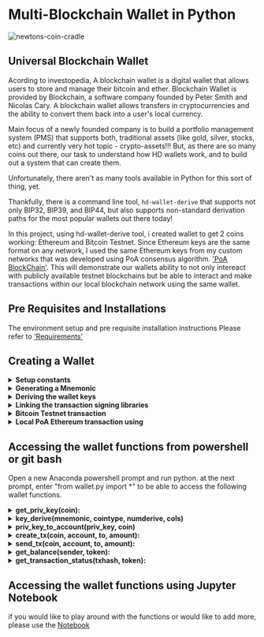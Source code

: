 # Multi-Blockchain Wallet in Python

![newtons-coin-cradle](Images/newtons-coin-cradle.jpg)

## Universal Blockchain Wallet

Acording to investopedia, A blockchain wallet is a digital wallet that allows users to store and manage their bitcoin and ether. Blockchain Wallet is provided by Blockchain, a software company founded by Peter Smith and Nicolas Cary. A blockchain wallet allows transfers in cryptocurrencies and the ability to convert them back into a user's local currency.

 Main focus of a newly founded company is to build a portfolio management system (PMS) that supports both, traditional assets
(like gold, silver, stocks, etc) and currently very hot topic - crypto-assets!!! But, as there are so many coins out there, our task to understand how HD wallets work, and to build out a system that can create them.

Unfortunately, there aren't as many tools available in Python for this sort of thing, yet.

Thankfully, there is a command line tool, `hd-wallet-derive` that supports not only BIP32, BIP39, and BIP44, but
also supports non-standard derivation paths for the most popular wallets out there today! 

In this project, using hd-wallet-derive tool, i created wallet to get 2 coins working: Ethereum and Bitcoin Testnet.
Since Ethereum keys are the same format on any network, I used the same Ethereum keys from my custom networks that was developed using PoA consensus algorithm. ['PoA BlockChain'](https://github.com/shaifepami/POA_BLOCKCHAIN.git). 
This will demonstrate our wallets ability to not only intereact with publicly available testnet blockchains but be able to interact and make transactions within our local blockchain network using the same wallet. 


## Pre Requisites and Installations

The environment setup and pre requisite installation instructions Please refer to ['Requirements'](/Requirements.md) 

## Creating a Wallet

<details><summary> <b> Setup constants </b> </summary>


- A python file called constants.py` is created to set preset our wallet with predetermined coin types configue the crypto currencies we want to manage using our wallet. This file will be imported into our wallet.py to make the configured token/coin types accessible via our wallet program via referencing these strings, both in function calls, and in setting object keys.

  - `BTC = 'btc'`
  - `ETH = 'eth'`
  - `BTCTEST = 'btc-test'`

</details>

<details><summary> <b>Generating a Mnemonic </b> </summary>

- I Generated a new 12 or 15 word mnemonic using `hd-wallet-derive` or by using [this tool](https://iancoleman.io/bip39/).

- I Set this mnemonic as an environment variable, and save it in .ENV file which can be called via the wallet everytime you want to access the wallet keys: `mnemonic = os.getenv('MNEMONIC', 'insert mnemonic here')`

</details>

<details><summary> <b>Deriving the wallet keys </b> </summary>

- I made use of the `subprocess` library to call the `./derive` script from Python. 

- The following flags are configured/passed into the shell command as variables:
  - Mnemonic (`--mnemonic`) must be set from an environment variable, or default to a test mnemonic
  - Coin (`--coin`)   - reads from the constants.py program we imported. 
  - Numderive (`--numderive`) to set number of child keys generated
  - cols - columns headers from the bip44 output
  - the ./derive script command will look like 

```shell
  'php derive -g --mnemonic= Mnemonic  --coin= Coin --numderive=Numderive  --cols= columns  --format=json'

  ```

- With the `--format=json` flag, I parse the output into a JSON object using `json.loads(output)` and return the dictionary object of keys & addresses for each of the crypto currencies. The object is assigned to a dictionary variable called coins, when called will show the output as below.

![wallet-object](Images/wallet_object.PNG)

I selected child accounts (and thus, private keys) by calling `coins[COINTYPE][INDEX]['privkey']` where the token is either BTCTEST or ETH, index is the index # of the key for each token and the 'privkey' as the reference to the dictionary item. 

![wallet-keys](Images/wallet_keys.PNG)

- All  the above is wrapped into one function, called `derive_wallets` which uses the parameters/flags configured above and fetches the keys from 
[this tool](https://iancoleman.io/bip39/) using your Mnemonic phrase. 


</details>

<details><summary> <b>Linking the transaction signing libraries</b> </summary>

Using `bit` and `web3.py` to leverage the keys I got in the `coins` object using three core functions:

- Function `priv_key_to_account` -- this will convert the `privkey` string in a child key to an account object that `bit` or `web3.py` can use to transact. This function accepts the following parameters: 

  - `coin` -- the coin type (defined in `constants.py`).
  - `priv_key` -- the `privkey` string will be passed through here.

  Depending on the coin/token we seleccted, this function returns one of the following based on the library:

  - For `ETH`, returns `Account.privateKeyToAccount(priv_key)`
      - Account.privateKeyToAccount function is part of web3 librarary which returns an account object from the private key string. 	(https://web3js.readthedocs.io/en/v1.2.0/web3-eth-accounts.html#privatekeytoaccount).
  - For `BTCTEST`, return `PrivateKeyTestnet(priv_key)`
      - PrivateKeyTestnet is part of bit.py libarary that converts the private key string into a WIF (Wallet Import Format) object. WIF is a special 	format bitcoin uses to designate the types of keys it generates. [here](https://ofek.dev/bit/dev/api.html).

- Function `create_tx` -- this function will create the raw, unsigned transaction that contains all metadata needed to transact. The following parameters are to be passed to this function 
  - `coin` -- the coin type (defined in `constants.py`).
  - `account` -- the account object from `priv_key_to_account`.
  - `to` -- the recipient address.
  - `amount` -- the amount of the coin to send.

  Depending on the type of coin selected, this function returns one of the following functions based on the library:

  - For `ETH`, return an object containing `to`, `from`, `value`, `gas`, `gasPrice`, `nonce`, and `chainID`.
  - For `BTCTEST`, return `PrivateKeyTestnet.prepare_transaction(account.address, [(to, amount, BTC)])`

- Function `send_tx` -- this call `create_tx`, sign the transaction, then send it to the designated network. This function accepts the following parameters:

  - `coin` -- the coin type (defined in `constants.py`).
  - `account` -- the account object from `priv_key_to_account`.
  - `to` -- the recipient address.
  - `amount` -- the amount of the coin to send.

  Depending on the type of coin selected, the function creates a `raw_tx` object by calling `create_tx` and then signs the raw transaction using 
  using `bit` or `web3.py' and broadcasts to the respective blockchain networks.

  - For `ETH`, return `w3.eth.sendRawTransaction(signed.rawTransaction)`
  - For `BTCTEST`, return `NetworkAPI.broadcast_tx_testnet(signed)`

Now, we should be able to fund these wallets using testnet faucets. 

</details>

<details><summary> <b>Bitcoin Testnet transaction </b> </summary>

- Fund a `BTCTEST` address using [this testnet faucet](https://testnet-faucet.mempool.co/).

- Use a [block explorer](https://tbtc.bitaps.com/) to watch transactions on the address.

- Send a transaction to another testnet address (either one of your own, or return back a part of the fund recieved to the sender).

- Below is the Screenshot of transaction confirmation:

![btc-test](Images/btc_tx4.PNG)

</details>

<details><summary> <b> 
Local PoA Ethereum transaction using </b> </summary>

- Please refer to the POA blockchain development [POA Testnet](https://github.com/shaifepami/POA_BLOCKCHAIN) 
- Add one of the `ETH` addresses to the pre-allocated accounts in your `samchain.json`.

- Initialize using `geth --datadir nodeX init poatestneet.json`. This will run our preconfigured local blockchain, and will pre-fund the new account.

- open myCrypto tool and connect to your local testnet node. If the local blockchain network is not running the transaction will fail. 

- Send a transaction from the pre-funded address within the wallet to another, then copy the `txid` into
  MyCrypto's TX Status. Below is the screenshot of successful transaction :

![eth-test](Images/eth_tx.PNG)

</details>

## Accessing the wallet functions from powershell or git bash

Open a new Anaconda powershell prompt and run python. at the next prompt, enter "from wallet.py import *" to be able to access the following wallet functions. 

<details><summary> <b>  get_priv_key(coin): </b> </summary>
	
- Desrciption: This fetches the private key from environment variable file depending on the cointype. 
	- This is alternate to fetching the keys from ['iancoleman.io'](https://iancoleman.io/bip39/) using the mnemonic phrase.
	- primarily for users who have created an environment variable file [.ENV] and stored all their keys in it.  
	- Key value pair in .env file should be of the format ETH_private_key if refererring ethereum and BTC_private_key for BTCTEST
	- params: cointype as string e.g 'ETH' or 'BTCTEST' 
	- output: returns private key string
	- note: This can be run as a stand alone function without any dependencies on other functions usage via terminal when you import this program under python command shell:

	![get_priv_key](Images/get_priv_key.PNG)

</details>

<details><summary> <b>  key_derive(mnemonic, cointype, numderive, cols) </b> </summary>
	
- Desrciption: function invokes hd-wallet-derive using [this tool](https://iancoleman.io/bip39/) to fetch the key pairs using BIP44 based on BIP39 tree of keys from the master key generated by bip32 mnemonic phase.

	- note: This can be run as a stand alone function without any dependencies on other functions
	- params: 

		- mnemonic phrase as string, cointype e.g: ETH or BTCTEST as string 
		- numderive - number of key pairs to derive as int
		- cols - columns of the bip44 output as string
		- cointype e.g 'ETH' or 'BTCTEST' as string or as list ['ETH', 'BTCTEST'] which gets translated into coin names in constants.py
		
		- out put can be accessed by calling coins['ETH'][INDEX]['privkey']
    	
	- output: returns dictionary object of addresses, private keys and othe rcolumns that are called in cols as string
        
	- output: 

	![key_derive](Images/key_derive.PNG)

</details>

<details><summary> <b>   priv_key_to_account(priv_key, coin)  </b> </summary>
	
- Desrciption: fethces the account address using the private key using either bit or web3 libraries depending on cointype
	- This function can be run as a standalone function without dependencies on other functions
	- params: 'private key' and 'coin' (e.g: ETH, BTC) as string
   	- output: returns account object using Web3 or bit libraries.
	- Dependencies: send_tx function and create_tx functions require account object to be able to prepare & send transactions. Without calling this function by passing the private key and coin type, an Account object will not be created. 
	
	![key_to_account_1](Images/key_to_account_1.PNG)
	- or 
	![key_to_account_2](Images/key_to_account_2.PNG)

</details>

<details><summary> <b>  create_tx(coin, account, to, amount): </b> </summary>
    
- Desrciption: creates crypto transaction by invoking bit or web3 libraries.

	- params: 
		- 'coin' - conitype as string, account - sender account object generated via priv_key_to_account function
		- 'to' - recipient's account object and 
		- amount to transact

	- output: returns raw transaction created by bit or web3 to the calling function - send_tx
  	- Dependencies: This function cannot be executed in isolation. send_tx function to be called by passing it's required parameters, which in 	turn triggers create_tx function. The output of create_tx function is returned to calling function send_tx which then gets the raw_tx signed and broadcasted before returning the transaction hash.

</details>

<details><summary> <b>  send_tx(coin, account, to, amount):  </b> </summary>

- Desrciption: this function invokes creating raw transaction and signs the transaction before broadcasting to the network

	- params: 
		- coin - cointype e.g 'eth' or 'BTCTEST' as string
		- senders account object generated via priv_key_to_account
		- recipients account Address as string and
		- amount to transact as string

	- output: returns the transaction hash.
	- dependencies: depends on the Account object generated via priv_key_to_account. You can pass this object via terminal command by capturing the output from the priv_key_to_account function and supplying it to this function as parameter. You can then print the transaction output by calling the variable that captures the funtion return.

	![Send Transaction](Images/send_tx.PNG)

	![Transaction output](Images/send_tx_output.PNG)
	

</details>

<details><summary> <b>  get_balance(sender, token): </b> </summary>

- Desrciption: This function requires the senders account object generated via priv_key_to_account function to check the account balance

	- params: accepts sender account as an object. run the priv_key_to_account(privkey, coin) function to get an account object

	- returns the account balance
	
	![get Balance](Images/get_balance.PNG)

	![Balance](Images/balance.PNG)

</details>

<details><summary> <b> get_transaction_status(txhash, token): </b> </summary>

- Desrciption: This is a standalone function to check the transaction status

	- params: accepts transaction hash and the coin type (ETH/BTCTEST) as strings
	- output returns the transaction status with blocknumber and Transaction ID once confirmed

	![Transaction Status](Images/tx_status.PNG)
	
	- Transaction pending:
	![Status](Images/status.PNG)

	![Transaction Status](Images/tx_status.PNG)
	
	- Transaction Successful:
	![Transaction Success](Images/tx_success.PNG)

</details>

## Accessing the wallet functions using Jupyter Notebook

if you would like to play around with the functions or would like to add more, please use the [Notebook](/wallet.ipynb)
